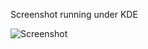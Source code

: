 Screenshot running under KDE

![Screenshot](http://mansoorsayed.com/wp-content/uploads/2011/03/memoryeditor.png)